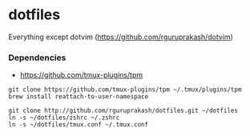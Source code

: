# dotfiles
Everything except dotvim (https://github.com/rguruprakash/dotvim)

### Dependencies
- https://github.com/tmux-plugins/tpm
```
git clone https://github.com/tmux-plugins/tpm ~/.tmux/plugins/tpm
brew install reattach-to-user-namespace
```

```
git clone http://github.com/rguruprakash/dotfiles.git ~/dotfiles
ln -s ~/dotfiles/zshrc ~/.zshrc
ln -s ~/dotfiles/tmux.conf ~/.tmux.conf
```
